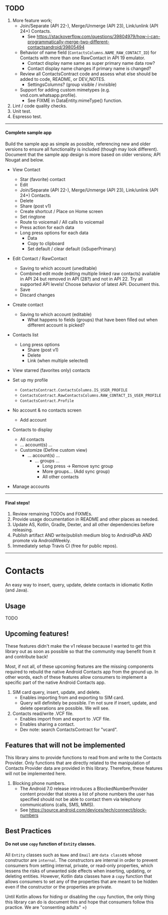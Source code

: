 ## TODO

1. More feature work;
    - Join/Separate (API 22-), Merge/Unmerge (API 23), Link/unlink (API 24+) Contacts.
        - See https://stackoverflow.com/questions/39804979/how-i-can-programmatically-merge-two-different-contactsandroid/39805494
    - Behavior of name field (`ContactsColumns.NAME_RAW_CONTACT_ID`) for Contacts with more than one
      RawContact in API 19 emulator.
        - Contact display name same as super primary name data row?
        - Contact display name changes if primary name is changed?
    - Review all ContactsContract code and assess what else should be added to code, README, or DEV_NOTES.
        - SettingsColumns? (group visible / invisible)
    - Support for adding custom mimetypes (e.g. vnd.com.whatsapp.profile).
        - See FIXME in DataEntity.mimeType() function.
2. Lint / code quality checks.
3. Unit test.
4. Espresso test.

----------------------------------------------------------------------------------------------------

#### Complete sample app

Build the sample app as simple as possible, referencing new and older versions to ensure all
functionality is included (though may look different). Document that the sample app design is more 
based on older versions; API Nougat and below.

- View Contact
    - Star (favorite) contact
    - Edit
    - Join/Separate (API 22-), Merge/Unmerge (API 23), Link/unlink (API 24+) Contacts.
    - Delete
    - Share (post v1)
    - Create shortcut / Place on Home screen
    - Set ringtone
    - Route to voicemail / All calls to voicemail
    - Press action for each data
    - Long press options for each data
      - Data
      - Copy to clipboard
      - Set default / clear default (isSuperPrimary)
      
- Edit Contact / RawContact
    - Saving to which account (uneditable)
    - Combined edit mode (editing multiple linked raw contacts) available in API 24 but removed in
      API (28?) and not in API 22. Try all supported API levels! Choose behavior of latest API. 
      Document this.
    - Save
    - Discard changes
    
- Create contact
    - Saving to which account (editable)
        - What happens to fields (groups) that have been filled out when different account is picked?
        
- Contacts list
    - Long press options
      - Share (post v1)
      - Delete
      - Link (when multiple selected)
                
- View starred (favorites only) contacts

- Set up my profile
    - `ContactsContract.ContactsColumns.IS_USER_PROFILE`
    - `ContactsContract.RawContactsColumns.RAW_CONTACT_IS_USER_PROFILE`
    - `ContactsContract.Profile`
    
- No account & no contacts screen
    - Add account

- Contacts to display
    - All contacts
    - ... account(s) ...
    - Customize (Define custom view)
        - ... account(s) ...
            - ... groups ... 
                - Long press -> Remove sync group
                - More groups... (Add sync group)
                - All other contacts
                
- Manage accounts
    
----------------------------------------------------------------------------------------------------
    
#### Final steps!

1. Review remaining TODOs and FIXMEs.
2. Provide usage documentation in README and other places as needed.
3. Update AS, Kotlin, Gradle, Dexter, and all other dependencies before releasing.
4. Publish artifact AND write/publish medium blog to AndroidPub AND promote via AndroidWeekly.
5. Immediately setup Travis CI (free for public repos).

----------------------------------------------------------------------------------------------------

# Contacts

An easy way to insert, query, update, delete contacts in idiomatic Kotlin (and Java).

## Usage

TODO


## Upcoming features!

These features didn't make the v1 release because I wanted to get this library out as soon as 
possible so that the community may benefit from it and contribute back!

Most, if not all, of these upcoming features are the missing components required to rebuild the
native Android Contacts app from the ground up. In other words, each of these features allow 
consumers to implement a specific part of the native Android Contacts app.

1. SIM card query, insert, update, and delete.
    - Enables importing from and exporting to SIM card.
    - Query will definitely be possible. I'm not sure if insert, update, and delete operations
      are possible. We will see.
2. Contacts read/write .VCF file.
    - Enables import from and export to .VCF file.
    - Enables sharing a contact.
    - Dev note: search ContactsContract for "vcard".
    
## Features that will not be implemented

This library aims to provide functions to read from and write to the Contacts Provider. Only 
functions that are directly related to the manipulation of Contacts Provider data are provided in
this library. Therefore, these features will not be implemented here.

1. Blocking phone numbers.
    - The Android 7.0 release introduces a BlockedNumberProvider content provider that stores a list
      of phone numbers the user has specified should not be able to contact them via telephony 
      communications (calls, SMS, MMS).
    - See https://source.android.com/devices/tech/connect/block-numbers

## Best Practices

#### Do not use `copy` function of `Entity` classes.

All `Entity` classes such as `Name` and `Email` are `data class`es whose constructor are `internal`.
The constructors are internal in order to prevent consumers from setting internal, private, or
read-only properties, which lessens the risks of unwanted side effects when inserting, updating, or
deleting entities. However, Kotlin data classes have a `copy` function that allows consumers to set
any of the properties that are meant to be hidden even if the constructor or the properties are 
private.

Until Kotlin allows for hiding or disabling the `copy` function, the only thing this library can do
is document this and hope that consumers follow this practice. We are "consenting adults" =)
